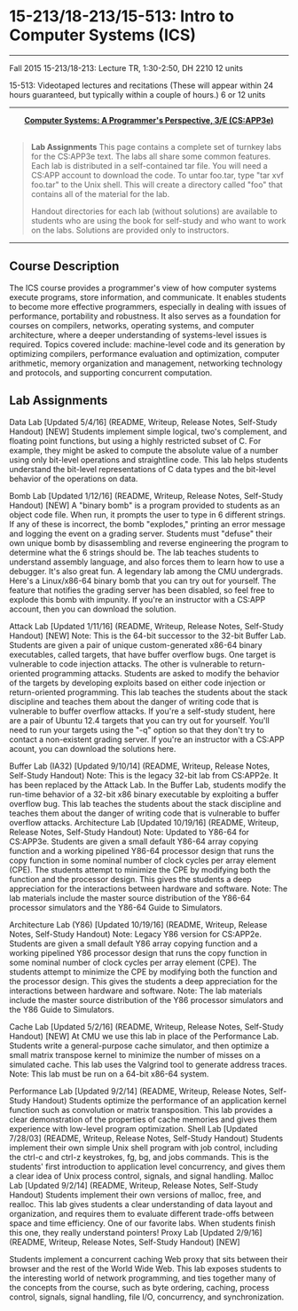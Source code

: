 # 15-213/18-213/15-513: Intro to Computer Systems (ICS)

* * *

Fall 2015
15-213/18-213: Lecture TR, 1:30-2:50, DH 2210
12 units

15-513: Videotaped lectures and recitations
(These will appear within 24 hours guaranteed, but typically within a couple of hours.)
6 or 12 units

* * *

<div align="center">
    <a href="http://csapp.cs.cmu.edu/3e/labs.html"><strong>Computer Systems: A Programmer's Perspective, 3/E (CS:APP3e)</strong></a>
</div>
<br>

> **Lab Assignments**
> This page contains a complete set of turnkey labs for the CS:APP3e text. The labs all share some common features. Each lab is distributed in a self-contained tar file. You will need a CS:APP account to download the code. To untar foo.tar, type "tar xvf foo.tar" to the Unix shell. This will create a directory called "foo" that contains all of the material for the lab.
> 
> Handout directories for each lab (without solutions) are available to students who are using the book for self-study and who want to work on the labs. Solutions are provided only to instructors.

* * *

## Course Description

The ICS course provides a programmer's view of how computer systems execute programs, store information, and communicate. It enables students to become more effective programmers, especially in dealing with issues of performance, portability and robustness. It also serves as a foundation for courses on compilers, networks, operating systems, and computer architecture, where a deeper understanding of systems-level issues is required. Topics covered include: machine-level code and its generation by optimizing compilers, performance evaluation and optimization, computer arithmetic, memory organization and management, networking technology and protocols, and supporting concurrent computation.


## Lab Assignments


Data Lab [Updated 5/4/16] (README, Writeup, Release Notes, Self-Study Handout) [NEW]
Students implement simple logical, two's complement, and floating point functions, but using a highly restricted subset of C. For example, they might be asked to compute the absolute value of a number using only bit-level operations and straightline code. This lab helps students understand the bit-level representations of C data types and the bit-level behavior of the operations on data.

Bomb Lab [Updated 1/12/16] (README, Writeup, Release Notes, Self-Study Handout) [NEW]
A "binary bomb" is a program provided to students as an object code file. When run, it prompts the user to type in 6 different strings. If any of these is incorrect, the bomb "explodes," printing an error message and logging the event on a grading server. Students must "defuse" their own unique bomb by disassembling and reverse engineering the program to determine what the 6 strings should be. The lab teaches students to understand assembly language, and also forces them to learn how to use a debugger. It's also great fun. A legendary lab among the CMU undergrads.
Here's a Linux/x86-64 binary bomb that you can try out for yourself. The feature that notifies the grading server has been disabled, so feel free to explode this bomb with impunity. If you're an instructor with a CS:APP account, then you can download the solution.

Attack Lab [Updated 1/11/16] (README, Writeup, Release Notes, Self-Study Handout) [NEW]
Note: This is the 64-bit successor to the 32-bit Buffer Lab. Students are given a pair of unique custom-generated x86-64 binary executables, called targets, that have buffer overflow bugs. One target is vulnerable to code injection attacks. The other is vulnerable to return-oriented programming attacks. Students are asked to modify the behavior of the targets by developing exploits based on either code injection or return-oriented programming. This lab teaches the students about the stack discipline and teaches them about the danger of writing code that is vulnerable to buffer overflow attacks.
If you're a self-study student, here are a pair of Ubuntu 12.4 targets that you can try out for yourself. You'll need to run your targets using the "-q" option so that they don't try to contact a non-existent grading server. If you're an instructor with a CS:APP acount, you can download the solutions here.

Buffer Lab (IA32) [Updated 9/10/14] (README, Writeup, Release Notes, Self-Study Handout)
Note: This is the legacy 32-bit lab from CS:APP2e. It has been replaced by the Attack Lab. In the Buffer Lab, students modify the run-time behavior of a 32-bit x86 binary executable by exploiting a buffer overflow bug. This lab teaches the students about the stack discipline and teaches them about the danger of writing code that is vulnerable to buffer overflow attacks.
Architecture Lab [Updated 10/19/16] (README, Writeup, Release Notes, Self-Study Handout)
Note: Updated to Y86-64 for CS:APP3e. Students are given a small default Y86-64 array copying function and a working pipelined Y86-64 processor design that runs the copy function in some nominal number of clock cycles per array element (CPE). The students attempt to minimize the CPE by modifying both the function and the processor design. This gives the students a deep appreciation for the interactions between hardware and software.
Note: The lab materials include the master source distribution of the Y86-64 processor simulators and the Y86-64 Guide to Simulators.

Architecture Lab (Y86) [Updated 10/19/16] (README, Writeup, Release Notes, Self-Study Handout)
Note: Legacy Y86 version for CS:APP2e. Students are given a small default Y86 array copying function and a working pipelined Y86 processor design that runs the copy function in some nominal number of clock cycles per array element (CPE). The students attempt to minimize the CPE by modifying both the function and the processor design. This gives the students a deep appreciation for the interactions between hardware and software.
Note: The lab materials include the master source distribution of the Y86 processor simulators and the Y86 Guide to Simulators.

Cache Lab [Updated 5/2/16] (README, Writeup, Release Notes, Self-Study Handout) [NEW]
At CMU we use this lab in place of the Performance Lab. Students write a general-purpose cache simulator, and then optimize a small matrix transpose kernel to minimize the number of misses on a simulated cache. This lab uses the Valgrind tool to generate address traces.
Note: This lab must be run on a 64-bit x86-64 system.

Performance Lab [Updated 9/2/14] (README, Writeup, Release Notes, Self-Study Handout)
Students optimize the performance of an application kernel function such as convolution or matrix transposition. This lab provides a clear demonstration of the properties of cache memories and gives them experience with low-level program optimization.
Shell Lab [Updated 7/28/03] (README, Writeup, Release Notes, Self-Study Handout)
Students implement their own simple Unix shell program with job control, including the ctrl-c and ctrl-z keystrokes, fg, bg, and jobs commands. This is the students' first introduction to application level concurrency, and gives them a clear idea of Unix process control, signals, and signal handling.
Malloc Lab [Updated 9/2/14] (README, Writeup, Release Notes, Self-Study Handout)
Students implement their own versions of malloc, free, and realloc. This lab gives students a clear understanding of data layout and organization, and requires them to evaluate different trade-offs between space and time efficiency. One of our favorite labs. When students finish this one, they really understand pointers!
Proxy Lab [Updated 2/9/16] (README, Writeup, Release Notes, Self-Study Handout) [NEW]

Students implement a concurrent caching Web proxy that sits between their browser and the rest of the World Wide Web. This lab exposes students to the interesting world of network programming, and ties together many of the concepts from the course, such as byte ordering, caching, process control, signals, signal handling, file I/O, concurrency, and synchronization.